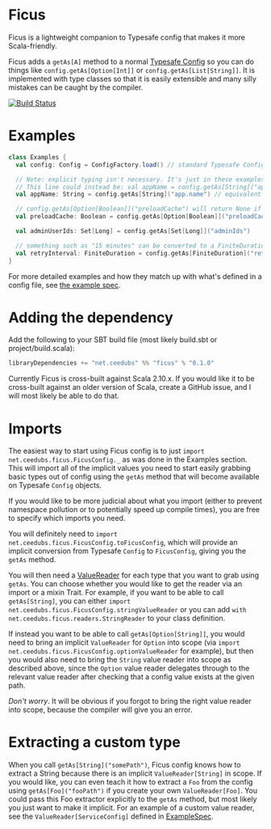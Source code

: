 # Ficus #
Ficus is a lightweight companion to Typesafe config that makes it more Scala-friendly.

Ficus adds a `getAs[A]` method to a normal [Typesafe Config](http://typesafehub.github.io/config/latest/api/com/typesafe/config/Config.html) so you can do things like `config.getAs[Option[Int]]` or `config.getAs[List[String]]`. It is implemented with type classes so that it is easily extensible and many silly mistakes can be caught by the compiler.

[![Build Status](https://secure.travis-ci.org/ceedubs/ficus.png?branch=master)](http://travis-ci.org/ceedubs/ficus)

# Examples #
```scala
class Examples {
  val config: Config = ConfigFactory.load() // standard Typesafe Config

  // Note: explicit typing isn't necessary. It's just in these examples to make it clear what the return types are.
  // This line could instead be: val appName = config.getAs[String]("app.name")
  val appName: String = config.getAs[String]("app.name") // equivalent to config.getString("app.name")

  // config.getAs[Option[Boolean]]("preloadCache") will return None if preloadCache isn't defined in the config
  val preloadCache: Boolean = config.getAs[Option[Boolean]]("preloadCache").getOrElse(false)

  val adminUserIds: Set[Long] = config.getAs[Set[Long]]("adminIds")

  // something such as "15 minutes" can be converted to a FiniteDuration
  val retryInterval: FiniteDuration = config.getAs[FiniteDuration]("retryInterval")
}
```

For more detailed examples and how they match up with what's defined in a config file, see [the example spec](https://github.com/ceedubs/ficus/blob/master/src/test/scala/net/ceedubs/ficus/Examples.scala).

# Adding the dependency #
Add the following to your SBT build file (most likely build.sbt or project/build.scala):
```scala
libraryDependencies += "net.ceedubs" %% "ficus" % "0.1.0"
```
Currently Ficus is cross-built against Scala 2.10.x. If you would like it to be cross-built against an older version of Scala, create a GitHub issue, and I will most likely be able to do that.

# Imports #
The easiest way to start using Ficus config is to just `import net.ceedubs.ficus.FicusConfig._` as was done in the Examples section. This will import all of the implicit values you need to start easily grabbing basic types out of config using the `getAs` method that will become available on Typesafe `Config` objects.

If you would like to be more judicial about what you import (either to prevent namespace pollution or to potentially speed up compile times), you are free to specify which imports you need.

You will definitely need to `import net.ceedubs.ficus.FicusConfig.toFicusConfig`, which will provide an implicit conversion from Typesafe `Config` to `FicusConfig`, giving you the `getAs` method.

You will then need a [ValueReader](https://github.com/ceedubs/ficus/blob/master/src/main/scala/net/ceedubs/ficus/readers/ValueReader.scala) for each type that you want to grab using `getAs`. You can choose whether you would like to get the reader via an import or a mixin Trait. For example, if you want to be able to call `getAs[String]`, you can either `import net.ceedubs.ficus.FicusConfig.stringValueReader` or you can add `with net.ceedubs.ficus.readers.StringReader` to your class definition.

If instead you want to be able to call `getAs[Option[String]]`, you would need to bring an implicit `ValueReader` for `Option` into scope (via `import net.ceedubs.ficus.FicusConfig.optionValueReader` for example), but then you would also need to bring the `String` value reader into scope as described above, since the `Option` value reader delegates through to the relevant value reader after checking that a config value exists at the given path.

_Don't worry_. It will be obvious if you forgot to bring the right value reader into scope, because the compiler will give you an error.

# Extracting a custom type #
When you call `getAs[String]("somePath")`, Ficus config knows how to extract a String because there is an implicit `ValueReader[String]` in scope. If you would like, you can even teach it how to extract a `Foo` from the config using `getAs[Foo]("fooPath")` if you create your own `ValueReader[Foo]`. You could pass this Foo extractor explicitly to the `getAs` method, but most likely you just want to make it implicit. For an example of a custom value reader, see the `ValueReader[ServiceConfig]` defined in [ExampleSpec](https://github.com/ceedubs/ficus/blob/master/src/test/scala/net/ceedubs/ficus/ExampleSpec.scala#L44-L53).
